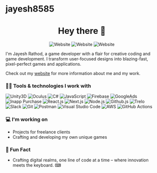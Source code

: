 # jayesh8585
<h1 align="center">Hey there 👋</h1>

<p align="center">
    <a href="https://streakbyte.com/" style="text-decoration:none;">
        <img alt="Website" src="https://img.shields.io/badge/check-website-ee802f?logo=rss&style=flat-square">
    </a>
    <a href="https://linkedin.com/in/jayesh8585/" style="text-decoration:none;">
        <img alt="Website" src="https://img.shields.io/badge/connect-linkedin-0077b5?logo=linkedin&style=flat-square">
    </a>
    <a href="https://twitter.com/jayesh8585" style="text-decoration:none;">
        <img alt="Website" src="https://img.shields.io/badge/follow-twitter-1DA1F2?logo=twitter&style=flat-square">
    </a>
</p>

<p>
    I'm Jayesh Rathod, a game developer with a flair for creative coding and game development. I transform
    user-focused designs into blazing-fast, pixel-perfect games and applications.
</p>

<p>
    Check out my <a href="https://streakbyte.com/">website</a> for more information about me and my work.
</p>

### 👨‍💻 Tools & technologies I work with

![Unity3D](https://img.shields.io/badge/-Unity-000?logo=unity&style=for-the-badge)
![Oculus](https://img.shields.io/badge/-Oculus-000?logo=oculus&style=for-the-badge)
![C#](https://img.shields.io/badge/-CSharp-000?logo=csharp&style=for-the-badge)
![JavaScript](https://img.shields.io/badge/-JavaScript-000?logo=javascript&style=for-the-badge)
![Firebase](https://img.shields.io/badge/-Firebase-000?logo=firebase&style=for-the-badge)
![GoogleAds](https://img.shields.io/badge/-GoogleAds-000?logo=googleads&style=for-the-badge)
![Inapp Purchase](https://img.shields.io/badge/-InappPurchase-000?logo=inapppurchase&style=for-the-badge)
![React.js](https://img.shields.io/badge/-React.js-000?logo=react&style=for-the-badge)
![Next.js](https://img.shields.io/badge/-Next.js-000?logo=next.js&style=for-the-badge)
![Node.js](https://img.shields.io/badge/-Node.js-000?logo=Node.js&style=for-the-badge)
![Github.js](https://img.shields.io/badge/-github.js-000?logo=github&style=for-the-badge)
![Trelo](https://img.shields.io/badge/-Trello-000?logo=trello&style=for-the-badge)
![Slack](https://img.shields.io/badge/-Slack-000?logo=slack&style=for-the-badge)
![Git](https://img.shields.io/badge/-Git-000?logo=Git&style=for-the-badge)
![Postman](https://img.shields.io/badge/-Postman-000?logo=Postman&style=for-the-badge)
![Visual Studio Code](https://img.shields.io/badge/-Visual_Studio_Code-000?logo=visualstudiocode&style=for-the-badge)
![AWS](https://img.shields.io/badge/-AWS-000?logo=amazonaws&style=for-the-badge)
![GitHub Actions](https://img.shields.io/badge/-GitHub_Actions-000?logo=githubactions&style=for-the-badge)

### 💻 I'm working on

- Projects for freelance clients
- Crafting and developing my own unique games

### 🎉 Fun Fact

- Crafting digital realms, one line of code at a time – where innovation meets the keyboard. ⌨
